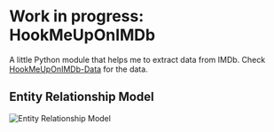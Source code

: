 # Work in progress: HookMeUpOnIMDb
A little Python module that helps me to extract data from IMDb. Check 
[HookMeUpOnIMDb-Data](https://github.com/michael-123/HookMeUpOnIMDb-Data "It's growing!") for the data.

## Entity Relationship Model
![Entity Relationship Model](https://michael-123.github.io/hookmeuponimdb_images/er_diagram.svg "Entity Relationship Model")
